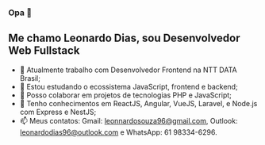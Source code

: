 ### Opa 👋

## Me chamo Leonardo Dias, sou Desenvolvedor Web Fullstack 


- 🔭 Atualmente trabalho com Desenvolvedor Frontend na NTT DATA Brasil;
- 🌱 Estou estudando o ecossistema JavaScript, frontend e backend;
- 👯 Posso colaborar em projetos de tecnologias PHP e JavaScript;
- 💬 Tenho conhecimentos em ReactJS, Angular, VueJS, Laravel, e Node.js com Express e NestJS;
- 📫 Meus contatos: Gmail: leonnardosouza96@gmail.com, Outlook: leonardodias96@outlook.com e WhatsApp: 61 98334-6296.
